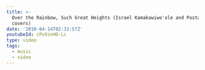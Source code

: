 ```yaml
---
title: >-
  Over the Rainbow, Such Great Heights (Israel Kamakawiwo'ole and Postal Service
  covers)
date: '2010-04-14T02:33:57Z'
youtubeId: cPvXznHD-Lc
type: video
tags:
  - music
  - video
---
```


